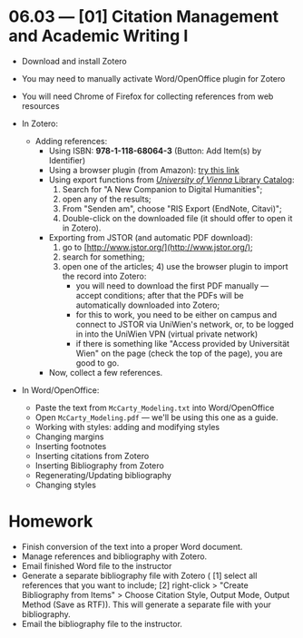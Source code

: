 # 06.03 — [01] Citation Management and Academic Writing I

* Download and install Zotero
* You may need to manually activate Word/OpenOffice plugin for Zotero
* You will need Chrome of Firefox for collecting references from web resources

* In Zotero:
	* Adding references:
		* Using ISBN: **978-1-118-68064-3** (Button: Add Item(s) by Identifier)
		* Using a browser plugin (from Amazon): [try this link](https://www.amazon.com/Companion-Humanities-Blackwell-Companions-Literature/dp/1118680642/ref=sr_1_1?ie=UTF8&qid=1494007367&sr=8-1&keywords=A+Companion+to+Digital+Humanities)
		* Using export functions from [*University of Vienna* Library Catalog](https://usearch.univie.ac.at/primo_library/libweb/action/search.do?vid=UWI&afterTimeout=A19EEEF38BD9EA6A9822996C123F1623&dscnt=1):
			1) Search for "A New Companion to Digital Humanities";
			2) open any of the results;
			3) From "Senden am", choose "RIS Export (EndNote, Citavi)";
			4) Double-click on the downloaded file (it should offer to open it in Zotero).
		* Exporting from JSTOR (and automatic PDF download):
			1) go to [http://www.jstor.org/](http://www.jstor.org/);
			2) search for something;
			3) open one of the articles; 4) use the browser plugin to import the record into Zotero:
				- you will need to download the first PDF manually — accept conditions; after that the PDFs will be automatically downloaded into Zotero;
				- for this to work, you need to be either on campus and connect to JSTOR via UniWien's network, or, to be logged in into the UniWien VPN (virtual private network)
				- if there is something like "Access provided by Universität Wien" on the page (check the top of the page), you are good to go.
		* Now, collect a few references.
* In Word/OpenOffice:
	* Paste the text from `McCarty_Modeling.txt` into Word/OpenOffice
	* Open `McCarty_Modeling.pdf` — we'll be using this one as a guide.
	* Working with styles: adding and modifying styles
	* Changing margins
	* Inserting footnotes
	* Inserting citations from Zotero
	* Inserting Bibliography from Zotero
	* Regenerating/Updating bibliography
	* Changing styles  

# Homework

* Finish conversion of the text into a proper Word document.
* Manage references and bibliography with Zotero.
* Email finished Word file to the instructor
* Generate a separate bibliography file with Zotero ( [1] select all references that you want to include; [2] right-click > "Create Bibliography from Items" > Choose Citation Style, Output Mode, Output Method (Save as RTF)). This will generate a separate file with your bibliography.
* Email the bibliography file to the instructor.